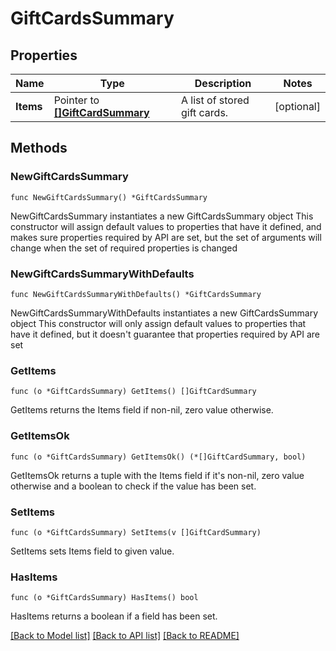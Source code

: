 # GiftCardsSummary

## Properties

Name | Type | Description | Notes
------------ | ------------- | ------------- | -------------
**Items** | Pointer to [**[]GiftCardSummary**](GiftCardSummary.md) | A list of stored gift cards. | [optional] 

## Methods

### NewGiftCardsSummary

`func NewGiftCardsSummary() *GiftCardsSummary`

NewGiftCardsSummary instantiates a new GiftCardsSummary object
This constructor will assign default values to properties that have it defined,
and makes sure properties required by API are set, but the set of arguments
will change when the set of required properties is changed

### NewGiftCardsSummaryWithDefaults

`func NewGiftCardsSummaryWithDefaults() *GiftCardsSummary`

NewGiftCardsSummaryWithDefaults instantiates a new GiftCardsSummary object
This constructor will only assign default values to properties that have it defined,
but it doesn't guarantee that properties required by API are set

### GetItems

`func (o *GiftCardsSummary) GetItems() []GiftCardSummary`

GetItems returns the Items field if non-nil, zero value otherwise.

### GetItemsOk

`func (o *GiftCardsSummary) GetItemsOk() (*[]GiftCardSummary, bool)`

GetItemsOk returns a tuple with the Items field if it's non-nil, zero value otherwise
and a boolean to check if the value has been set.

### SetItems

`func (o *GiftCardsSummary) SetItems(v []GiftCardSummary)`

SetItems sets Items field to given value.

### HasItems

`func (o *GiftCardsSummary) HasItems() bool`

HasItems returns a boolean if a field has been set.


[[Back to Model list]](../README.md#documentation-for-models) [[Back to API list]](../README.md#documentation-for-api-endpoints) [[Back to README]](../README.md)


